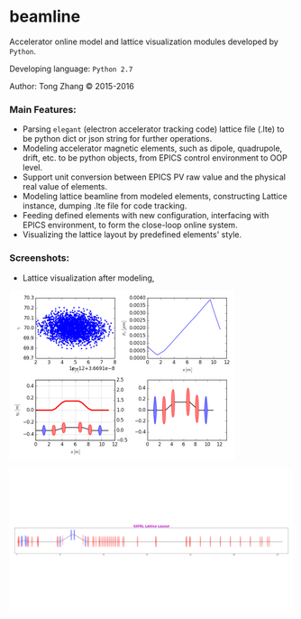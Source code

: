 # beamline

Accelerator online model and lattice visualization modules developed by <code>Python</code>.

Developing language: <code>Python 2.7</code>

Author: Tong Zhang &copy; 2015-2016

### Main Features:

*  Parsing <code>elegant</code> (electron accelerator tracking code) lattice file (.lte) to be
   python dict or json string for further operations.
*  Modeling accelerator magnetic elements, such as dipole, quadrupole, drift, etc. to be python
   objects, from EPICS control environment to OOP level.
*  Support unit conversion between EPICS PV raw value and the physical real value of elements.
*  Modeling lattice beamline from modeled elements, constructing Lattice instance, 
   dumping .lte file for code tracking.
*  Feeding defined elements with new configuration, interfacing with EPICS environment, to form
   the close-loop online system.
*  Visualizing the lattice layout by predefined elements' style.

### Screenshots:

* Lattice visualization after modeling,

<p>
    <img src=/contrib/demo1_screenshot.png?raw=true alt="tracking output" width="400"></img>
</p>

<p>
    <img src=/contrib/sxfel_lattice_layout.png?raw=true alt="sxfel lattice" width="800"></img>
</p>

